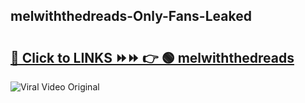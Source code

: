 
 ## melwiththedreads-Only-Fans-Leaked

# <h2><a href="https://clipsfans.com/melwiththedreads&ref=git">🔗 Click to LINKS ⏩⏩ 👉 🟢 melwiththedreads </a></h2>

<a href="https://clipsfans.com/melwiththedreads&ref=git" rel="nofollow" data-target="animated-image.originalLink"><img src="https://i.ibb.co.com/xMMVF88/686577567.gif" alt="Viral Video Original" style="max-width: 100%; display: inline-block;" data-target="animated-image.originalImage"></a>
